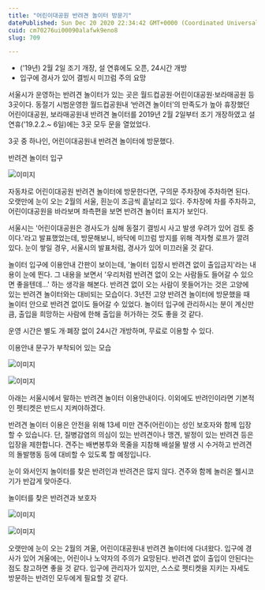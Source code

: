 ```yaml
---
title: "어린이대공원 반려견 놀이터 방문기"
datePublished: Sun Dec 20 2020 22:34:42 GMT+0000 (Coordinated Universal Time)
cuid: cm70276ui00090alafwk9eno8
slug: 709

---
```



- ('19년) 2월 2일 조기 개장, 설 연휴에도 오픈, 24시간 개방
- 입구에 경사가 있어 결빙시 미끄럼 주의 요망

서울시가 운영하는 반려견 놀이터가 있는 곳은 월드컵공원·어린이대공원·보라매공원 등 3곳이다. 동절기 시범운영한 월드컵공원내 ‘반려견 놀이터’의 만족도가 높아 휴장했던 어린이대공원, 보라매공원내 반려견 놀이터를 2019년 2월 2일부터 조기 개장하였고 설 연휴('19.2.2.~ 6일)에는 3곳 모두 문을 열었었다.

3곳 중 하나인, 어린이대공원내 반려견 놀이터에 방문했다.

반려견 놀이터 입구

![이미지](https://cdn.hashnode.com/res/hashnode/image/upload/v1739252769893/38d9b3a3-4f3c-452d-a2c9-587a08520b93.jpeg)

자동차로 어린이대공원 반려견 놀이터에 방문한다면, 구의문 주차장에 주차하면 된다. 오랫만에 눈이 오는 2월의 서울, 흰눈이 조금씩 흩날리고 있다. 주차장에 차를 주차하고, 어린이대공원을 바라보며 좌측편을 보면 반려견 놀이터 표지가 보인다.

서울시는 '어린이대공원은 경사도가 심해 동절기 결빙시 사고 발생 우려가 있어 검토 중이다.'라고 발표했었는데, 방문해보니, 바닥에 미끄럼 방지를 위해 격자형 로프가 깔려 있다. 눈이 쌓일 경우, 서울시의 발표처럼, 경사가 있어 미끄러울 것 같다.

놀이터 입구에 이용안내 간판이 보이는데, '놀이터 입장시 반려견 없이 출입금지'라는 내용이 눈에 띈다. 그 내용을 보면서 '우리처럼 반려견 없이 오는 사람들도 들어갈 수 있으면 좋을텐데...' 하는 생각을 해본다. 반려견 없이 오는 사람이 못들어가는 것은 고양에 있는 반려견 놀이터와는 대비되는 모습이다. 3년전 고양 반려견 놀이터에 방문했을 때 놀이터 안으로 반려견 없이도 들어갈 수 있었다. 놀이터 입구에 관리하시는 분이 계신만큼, 출입을 희망하는 사람에 한해 출입을 허가하는 것도 좋을 것 같다.

운영 시간은 별도 개·폐장 없이 24시간 개방하며, 무료로 이용할 수 있다.

이용안내 문구가 부착되어 있는 모습

![이미지](https://cdn.hashnode.com/res/hashnode/image/upload/v1739252772304/307f6b1d-129d-46cf-9a6d-c68040565a79.jpeg)

![이미지](https://cdn.hashnode.com/res/hashnode/image/upload/v1739252774790/3a663f99-852a-4e92-b3da-e9b523cead7d.jpeg)

아래는 서울시에서 말하는 반려견 놀이터 이용안내이다. 이외에도 반려인이라면 기본적인 펫티켓은 반드시 지켜야하겠다.

반려견 놀이터 이용은 안전을 위해 13세 미만 견주(어린이)는 성인 보호자와 함께 입장할 수 있습니다. 단, 질병감염의 의심이 있는 반려견이나 맹견, 발정이 있는 반려견 등은 입장을 제한합니다. 견주는 배변봉투와 목줄을 지참해 배설물 발생 시 수거하고 반려견의 돌발행동 등에 대비할 수 있도록 할 예정입니다.

눈이 와서인지 놀이터를 찾은 반려인과 반려견은 많지 않다. 견주와 함께 놀러온 웰시코기가 반갑게 맞아준다.

놀이터를 찾은 반려견과 보호자

![이미지](https://cdn.hashnode.com/res/hashnode/image/upload/v1739252777273/1974c0d9-09d7-473d-a299-e435062df4ba.jpeg)

![이미지](https://cdn.hashnode.com/res/hashnode/image/upload/v1739252779443/ba5b32ee-d962-47a7-b5f5-750cfb20e70b.jpeg)

오랫만에 눈이 오는 2월의 겨울, 어린이대공원내 반려견 놀이터에 다녀왔다. 입구에 경사가 있어 겨울에는, 어린이나 노약자의 주의가 요망된다. 반려견 없이 출입이 안된다는 점도 참고하면 좋을 것 같다. 입구에 관리자가 있지만, 스스로 펫티켓을 지키는 자세도 방문하는 반려인 모두에게 필요할 것 같다.